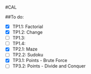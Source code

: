 #CAL

##To do:
  -[x] TP1.1: Factorial
  -[x] TP1.2: Change
  -[ ] TP1.3: 
  -[ ] TP1.4: 
  -[x] TP2.1: Maze
  -[ ] TP2.2: Sudoku
  -[x] TP3.1: Points - Brute Force
  -[ ] TP3.2: Points - Divide and Conquer